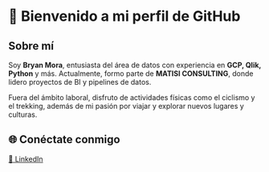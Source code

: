 
# 👋 Bienvenido a mi perfil de GitHub

## Sobre mí
Soy **Bryan Mora**, entusiasta del área de datos con experiencia en **GCP, Qlik, Python** y más. Actualmente, formo parte de **MATISI CONSULTING**, donde lidero proyectos de BI y pipelines de datos.

Fuera del ámbito laboral, disfruto de actividades físicas como el ciclismo y el trekking, además de mi pasión por viajar y explorar nuevos lugares y culturas.

## 🌐 Conéctate conmigo
[🔗 LinkedIn](https://www.linkedin.com/in/bryanmora/)

